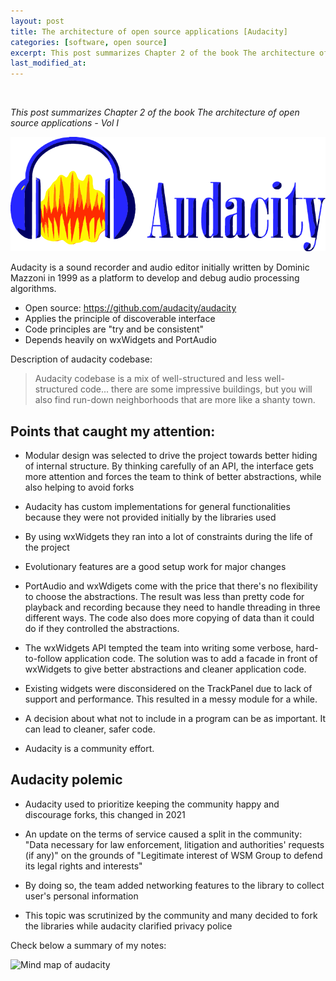 ```yaml
---
layout: post
title: The architecture of open source applications [Audacity]
categories: [software, open source]
excerpt: This post summarizes Chapter 2 of the book The architecture of open source applications - Vol I
last_modified_at:
---
```


<br>

_This post summarizes Chapter 2 of the book The architecture of open source applications - Vol I_

<img
 src="/images/2022-12-20-architecture-open-source-audacity/audacity.png" alt="Audacity's logo"
 title="Audacity's logo"
/>


Audacity is a sound recorder and audio editor initially written by Dominic Mazzoni in 1999 as a platform to develop and debug audio processing algorithms.
- Open source: <https://github.com/audacity/audacity>
- Applies the principle of discoverable interface
- Code principles are "try and be consistent"
- Depends heavily on wxWidgets and PortAudio


Description of audacity codebase:
> Audacity codebase is a mix of well-structured and less well-structured code... there are some impressive buildings, but you will also find run-down neighborhoods that are more like a shanty town.


## Points that caught my attention:
- Modular design was selected to drive the project towards better hiding of internal structure. By thinking carefully of an API, the interface gets more attention and forces the team to think of better abstractions, while also helping to avoid forks

- Audacity has custom implementations for general functionalities because they were not provided initially by the libraries used

- By using wxWidgets they ran into a lot of constraints during the life of the project

- Evolutionary features are a good setup work for major changes

- PortAudio and wxWdigets come with the price that there's no flexibility to choose the abstractions. The result was less than pretty code for playback and recording because they need to handle threading in three different ways. The code also does more copying of data than it could do if they controlled the abstractions.

- The  wxWidgets API tempted the team into writing some verbose, hard-to-follow application code. The solution was to add a facade in front of wxWidgets to give better abstractions and cleaner application code.

- Existing widgets were disconsidered on the TrackPanel due to lack of support and performance. This resulted in a messy module for a while.

- A decision about what not to include in a program can be as important. It can lead to cleaner, safer code.

- Audacity is a community effort.


## Audacity polemic
- Audacity used to prioritize keeping the community happy and discourage forks, this changed in 2021

- An update on the terms of service caused a split in the community: "Data necessary for law enforcement, litigation and authorities' requests (if any)" on the grounds of "Legitimate interest of WSM Group to defend its legal rights and interests"

- By doing so, the team added networking features to the library to collect user's personal information

- This topic was scrutinized by the community and many decided to fork the libraries while audacity
  clarified privacy police


Check below a summary of my notes:

<img
 src="/images/2022-12-20-architecture-open-source-audacity/all.png" alt="Mind map of audacity"
 title="Mind map of audacity"
/>
